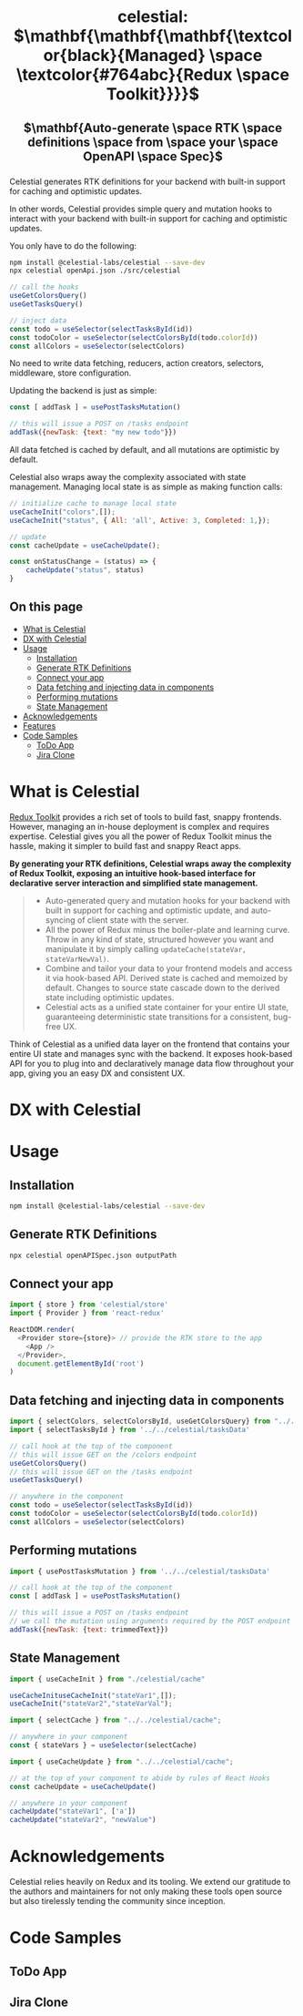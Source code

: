 <div align="center" padding=0px>
<h1 padding=0px>celestial: $\mathbf{\mathbf{\mathbf{\textcolor{black}{Managed} \space \textcolor{#764abc}{Redux \space Toolkit}}}}$</h1>
<!-- <h1 padding=0px>$\mathbf{\mathbf{\mathbf{\textcolor{black}{Managed} \space \textcolor{#764abc}{Redux \space Toolkit}}}}$</h1> -->
<h2 padding=0px>$\mathbf{Auto-generate \space RTK \space definitions \space from \space your \space OpenAPI \space Spec}$</h2>
</div>

###

Celestial generates RTK definitions for your backend with built-in support for caching and optimistic updates.

In other words, Celestial provides simple query and mutation hooks to interact with your backend with built-in support for caching and optimistic updates.

You only have to do the following:
```bash
npm install @celestial-labs/celestial --save-dev
npx celestial openApi.json ./src/celestial
```

```js
// call the hooks
useGetColorsQuery()
useGetTasksQuery()

// inject data
const todo = useSelector(selectTasksById(id))
const todoColor = useSelector(selectColorsById(todo.colorId))
const allColors = useSelector(selectColors)
```
No need to write data fetching, reducers, action creators, selectors, middleware, store configuration.

Updating the backend is just as simple:
```js
const [ addTask ] = usePostTasksMutation()

// this will issue a POST on /tasks endpoint
addTask({newTask: {text: "my new todo"}})
```
All data fetched is cached by default, and all mutations are optimistic by default.

Celestial also wraps away the complexity associated with state management. Managing local state is as simple as making function calls:
```js
// initialize cache to manage local state
useCacheInit("colors",[]);
useCacheInit("status", { All: 'all', Active: 3, Completed: 1,});

// update 
const cacheUpdate = useCacheUpdate();

const onStatusChange = (status) => {
    cacheUpdate("status", status)
}
```

## On this page
* [What is Celestial](https://github.com/celestialdb/celestial/tree/main?tab=readme-ov-file#what-is-celestial)
* [DX with Celestial](https://github.com/celestialdb/celestial/tree/main?tab=readme-ov-file#dx-with-celestial)
* [Usage](https://github.com/celestialdb/celestial/tree/main?tab=readme-ov-file#usage)
  * [Installation](https://github.com/celestialdb/celestial/tree/main?tab=readme-ov-file#installation)
  * [Generate RTK Definitions](https://github.com/celestialdb/celestial/tree/main?tab=readme-ov-file#generate-rtk-definitions)
  * [Connect your app](https://github.com/celestialdb/celestial/tree/main?tab=readme-ov-file#connect-your-app)
  * [Data fetching and injecting data in components](https://github.com/celestialdb/celestial/tree/main?tab=readme-ov-file#data-fetching-and-injecting-data-in-components)
  * [Performing mutations](https://github.com/celestialdb/celestial/tree/main?tab=readme-ov-file#performing-mutations)
  * [State Management](https://github.com/celestialdb/celestial/tree/main?tab=readme-ov-file#state-management)
* [Acknowledgements](https://github.com/celestialdb/celestial/tree/main?tab=readme-ov-file#acknowledgements)
* [Features](https://github.com/celestialdb/celestial/tree/main?tab=readme-ov-file#features)
* [Code Samples](https://github.com/celestialdb/celestial/tree/main?tab=readme-ov-file#code-samples)
  * [ToDo App](https://github.com/celestialdb/celestial/tree/main?tab=readme-ov-file#todo-app)
  * [Jira Clone](https://github.com/celestialdb/celestial/tree/main?tab=readme-ov-file#jira-clone)


# What is Celestial

[Redux Toolkit](https://github.com/reduxjs/redux-toolkit) provides a rich set of tools to build fast, snappy frontends. However, managing an in-house deployment is complex and requires expertise. Celestial gives you all the power of Redux Toolkit minus the hassle, making it simpler to build fast and snappy React apps.

**By generating your RTK definitions, Celestial wraps away the complexity of Redux Toolkit, exposing an intuitive hook-based interface for declarative server interaction and simplified state management.**


> * Auto-generated query and mutation hooks for your backend with built in support for caching and optimistic update, and auto-syncing of client state with the server. 
> * All the power of Redux minus the boiler-plate and learning curve. Throw in any kind of state, structured however you want and manipulate it by simply calling `updateCache(stateVar, stateVarNewVal)`. 
> * Combine and tailor your data to your frontend models and access it via hook-based API. Derived state is cached and memoized by default. Changes to source state cascade down to the derived state including optimistic updates. 
> * Celestial acts as a unified state container for your entire UI state, guaranteeing deterministic state transitions for a consistent, bug-free UX.


Think of Celestial as a unified data layer on the frontend that contains your entire UI state and manages sync with the backend. It exposes hook-based API for you to plug into and declaratively manage data flow throughout your app, giving you an easy DX and consistent UX.

# DX with Celestial

# Usage

## Installation
```bash
npm install @celestial-labs/celestial --save-dev
```

## Generate RTK Definitions
```bash
npx celestial openAPISpec.json outputPath
```

## Connect your app
```js
import { store } from 'celestial/store'
import { Provider } from 'react-redux'

ReactDOM.render(
  <Provider store={store}> // provide the RTK store to the app
    <App />
  </Provider>,
  document.getElementById('root')
)
```

## Data fetching and injecting data in components
```js
import { selectColors, selectColorsById, useGetColorsQuery} from "../../celestial/colorsData";
import { selectTasksById } from '../../celestial/tasksData'

// call hook at the top of the component
// this will issue GET on the /colors endpoint
useGetColorsQuery()
// this will issue GET on the /tasks endpoint
useGetTasksQuery()

// anywhere in the component
const todo = useSelector(selectTasksById(id))
const todoColor = useSelector(selectColorsById(todo.colorId))
const allColors = useSelector(selectColors)
```

## Performing mutations
```js
import { usePostTasksMutation } from '../../celestial/tasksData'

// call hook at the top of the component
const [ addTask ] = usePostTasksMutation()

// this will issue a POST on /tasks endpoint
// we call the mutation using arguments required by the POST endpoint
addTask({newTask: {text: trimmedText}})
```

## State Management
```js
import { useCacheInit } from "./celestial/cache"

useCacheInituseCacheInit("stateVar1",[]);
useCacheInit("stateVar2","stateVarVal");
```

```js
import { selectCache } from "../../celestial/cache";

// anywhere in your component
const { stateVars } = useSelector(selectCache)
```

```js
import { useCacheUpdate } from "../../celestial/cache";

// at the top of your component to abide by rules of React Hooks
const cacheUpdate = useCacheUpdate()

// anywhere in your component
cacheUpdate("stateVar1", ['a'])
cacheUpdate("stateVar2", "newValue")
```

# Acknowledgements
Celestial relies heavily on Redux and its tooling. We extend our gratitude to the authors and maintainers for not only making these tools open source but also tirelessly tending the community since inception.


# Code Samples

## ToDo App

## Jira Clone
